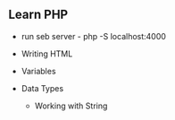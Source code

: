 ## Learn PHP

- run seb server - php -S localhost:4000

- Writing HTML
- Variables
- Data Types
  - Working with String
